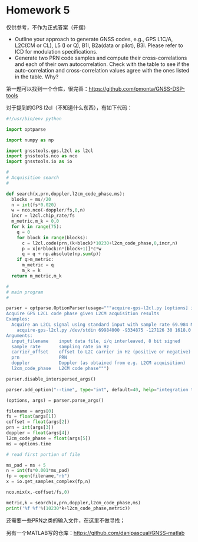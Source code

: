 # Homework 5

仅供参考，不作为正式答案（开摆）

* Outline your approach to generate GNSS codes, e.g., GPS L1C/A, L2C(CM or CL), L5 (I or Q), B1I, B2a(data or pilot), B3I. Please refer to ICD for modulation specifications.
* Generate two PRN code samples and compute their cross-correlations and each of their own autocorrelation. Check with the table to see if the auto-correlation and cross-correlation values
  agree with the ones listed in the table. Why?

第一题可以找到一个仓库，很完善：https://github.com/pmonta/GNSS-DSP-tools

对于提到的GPS l2cl（不知道什么东西），有如下代码：

```python
#!/usr/bin/env python

import optparse

import numpy as np

import gnsstools.gps.l2cl as l2cl
import gnsstools.nco as nco
import gnsstools.io as io

#
# Acquisition search
#

def search(x,prn,doppler,l2cm_code_phase,ms):
  blocks = ms//20
  n = int(fs*0.020)
  w = nco.nco(-doppler/fs,0,n)
  incr = l2cl.chip_rate/fs
  m_metric,m_k = 0,0
  for k in range(75):
    q = 0
    for block in range(blocks):
      c = l2cl.code(prn,(k+block)*10230+l2cm_code_phase,0,incr,n)
      p = x[n*block:n*(block+1)]*c*w
      q = q + np.absolute(np.sum(p))
    if q>m_metric:
      m_metric = q
      m_k = k
  return m_metric,m_k

#
# main program
#

parser = optparse.OptionParser(usage="""acquire-gps-l2cl.py [options] input_filename sample_rate carrier_offset prn doppler l2cm_code_phase
Acquire GPS L2CL code phase given L2CM acquisition results
Examples:
  Acquire an L2CL signal using standard input with sample rate 69.984 MHz, carrier offset -0.127126 MHz, PRN 30, Doppler 1618.0 Hz, and L2CM code phase 8317.2 chips:
    acquire-gps-l2cl.py /dev/stdin 69984000 -9334875 -127126 30 1618.0 8317.2
Arguments:
  input_filename    input data file, i/q interleaved, 8 bit signed
  sample_rate       sampling rate in Hz
  carrier_offset    offset to L2C carrier in Hz (positive or negative)
  prn               PRN
  doppler           Doppler (as obtained from e.g. L2CM acquisition)
  l2cm_code_phase   L2CM code phase""")

parser.disable_interspersed_args()

parser.add_option("--time", type="int", default=40, help="integration time in milliseconds (default %default)")

(options, args) = parser.parse_args()

filename = args[0]
fs = float(args[1])
coffset = float(args[2])
prn = int(args[3])
doppler = float(args[4])
l2cm_code_phase = float(args[5])
ms = options.time

# read first portion of file

ms_pad = ms + 5
n = int(fs*0.001*ms_pad)
fp = open(filename,"rb")
x = io.get_samples_complex(fp,n)

nco.mix(x,-coffset/fs,0)

metric,k = search(x,prn,doppler,l2cm_code_phase,ms)
print('%f %f'%(10230*k+l2cm_code_phase,metric))
```

还需要一些PRN之类的输入文件，在这里不做寻找；

另有一个MATLAB写的仓库：https://github.com/danipascual/GNSS-matlab
